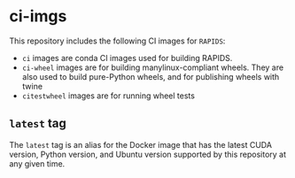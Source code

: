 # ci-imgs

This repository includes the following CI images for `RAPIDS`:

- `ci` images are conda CI images used for building RAPIDS.
- `ci-wheel` images are for building manylinux-compliant wheels. They are also used to build pure-Python wheels, and for publishing wheels with twine
- `citestwheel` images are for running wheel tests

## `latest` tag

The `latest` tag is an alias for the Docker image that has the latest CUDA version, Python version, and Ubuntu version supported by this repository at any given time.
